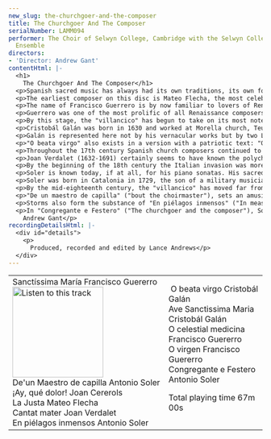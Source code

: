 ```yaml
---
new_slug: the-churchgoer-and-the-composer
title: The Churchgoer And The Composer
serialNumber: LAMM094
performer: The Choir of Selwyn College, Cambridge with the Selwyn College Instrumental
  Ensemble
directors:
- 'Director: Andrew Gant'
contentHtml: |-
  <h1>
    The Churchgoer And The Composer</h1>
  <p>Spanish sacred music has always had its own traditions, its own forms, its own sound. Throughout the 250-year period covered by this recording there is a unique cross-fertilisation between the styles of the sacred and the secular, even the profane; there are texts assembled from different sources and in different languages; musical plays instead of Christmas carols, jousts and shipwrecks on the way to Bethlehem, the sounds of the Italian cantata and the Renaissance madrigal, to the accompaniment of the guitar, the harp and the organ; and throughout all there is the expressive power of the Spanish and Catalan languages, the inspiration for a group of uniquely original and inventive compositional minds, the creators of some of the most engaging and beautiful music of the age, though some of the least familiar.</p>
  <p>The earliest composer on this disc is Mateo Flecha, the most celebrated exponent, (and, according to his nephew, the inventor) of the "Ensalada", or "salad". This musical "salad" is a typically Spanish reinvention of what the rest of Europe was doing: part madrigal, part quodlibet, they are lively, zestful pieces for four voices which tell a cheerfully worldly narrative, usually involving some kind of physical trial or exertion, to draw a devotional conclusion. The texts are a jumble of fragments in different languages, often, as here, quoting snatches of Latin liturgy in the middle of the story. One early "Ensalada" from the Cançionero del Palaçio of 1500 contains a jumble of drinking songs sung in several languages at once to imitate a wayside inn, and in another the composer has four complete "villancicos" running simultaneously, while the bass voice comments ironically "loquebantur variis linquis" ("they spoke in a variety of tongues") - a typically irreverent borrowing of a phrase from the liturgy. Mateo Flecha was born in 1523. He was a choirboy and later "maestro de capilla" at Lérida Cathedral, spending the years 1523-1531 under the patronage of the Duque del Infantido and the decade 1534-44 in Valencia. In 1543 he became "maestro de capilla" to the Infantas María and Juana, younger sisters of Philip II. Flecha died in 1553. His eight "Ensaladas" were published by his nephew after his death, though they were clearly popular in his lifetime. They are by far the longest Spanish-text Renaissance pieces, (a slightly shortened version is used here) and they put the singers through a variety of extremities: fire, battle, shipwreck, and in this case a joust, on the way to salvation. The text is a mixture of ungrammatical bravado and snatches of Latin, with his characteristic nonsense syllables thrown in to imitate the sounds of the tourney. Flecha also quotes from Jannequin"s celebrated madrigal "La bataille". It is also interesting to note the appearance of several themes which reappear through the Spanish music of this period - "nuestro Adán", "our Adam", or Christ, come to undo the disobedience of the first Adam, is a figure who appears again in Soler more than two centuries later. A "vihuela" part was published separately in 1554, suggesting that these pieces could be accompanied - a modern guitar is used here.</p>
  <p>The name of Francisco Guerrero is by now familiar to lovers of Renaissance polyphony, although being a Spaniard he did not confine himself to smooth and elegant pieties. His life was nothing if not eventful - born in 1528, early study with Morales and employment as a singer in Seville led to his appointment as "Maestro de capilla" at Jaén Cathedral at the age of seventeen. He neglected his duties there and was dismissed, but successfully sued for reinstatement. In 1549 he rejoined Seville Cathedral as a singer, but his fame was such that in 1551 and again in 1554 Málaga Cathedral attempted to secure his services as "maestro de capilla" : Seville countered by making him associate "maestro" and giving him the right to succeed the ageing incumbent (although in the event he did not enter into that particular inheritance until 1574). He published much of his own work and enjoyed a great reputation and much patronage: on one occassion a Mass of his was sung to the Emperor Charles V, on another he met and kissed the hand of King Philip II. He was largely absent from his duties in Seville, travelling to Rome, Venice (where these pieces were published), the Holy Land, and France, where he was twice attacked by pirates and once held for ransom. The costs of his publishing ventures caught up with him, and in 1591 he was imprisoned for debt, being bailed out by his long-suffering employers at Seville Cathedral. He published a book about his travels in the Holy Land, and died in 1599.</p>
  <p>Guerrero was one of the most prolific of all Renaissance composers, averaging a page of printed music for every day of his entire life. He wrote a large amount of secular music, and thought nothing of fitting a sacred text to an earlier secular madrigal. The collection from which these three exquisite little pieces are taken is the "Cançiones y Villanescas espirituales, de Francisco Guerrero, Maestro de Capilla y Raçionero de la Sancta Iglesia de Sevilla, a tre, y a quatro, y a cinco bozes". The gorgeous four-part "Sanctíssima María" has an alternative secular text, in which the first line reads "Divina ninpha mia", the rest of the text being the same. The imagery is very much that of the medieval hymns to the Blessed Virgin Mary, with its references to moon and stars. "O celestial medicina" is the earliest example on this disc of one of the most characteristic features of Spanish sacred music - the repeating verse/refrain structure. This little piece has a refrain followed by a single verse, or "copla", ending with the refrain with the words slightly altered. "Segundo Adán" is here again, as is a typical burst of syncopation in the "copla". "O Virgen" is a lovely little hymn for three voices. By contrast with Guerrero"s nomadic wanderings, Joan Cererols (1618-1676) spent his entire life in the monastery of Montserrat, as a choirboy, novice and monk. His skills as a musician were so highly valued that for many years a responsory was sung on the anniversary of his death - a unique honour. His compositions show a typically Spanish freedom in the disposition of the forces - most are for double choir in various forms - and a lively sense of rhythm. "Ay, qué dolor!" is one of 34 polychoral "villancicos" which cover all seasons and moods: this is a penitential one, which allows for great expressivity and variety, incorporating polyphony of an almost Baroque intensity alongside massive choral effects and melodies of great sweetness.</p>
  <p>By this stage, the "villancico" has begun to take on its most noteworthy characteristics - a refrain, or "estribillo", with one or more verses, or "coplas", followed by the repeat of the refrain. (One contemporary writer describes it as a "head" with several "feet"). Cererols" piece has 11 "coplas" to be sung between the two renditions of the "estribillo": this performance uses the first one only.</p>
  <p>Cristobál Galán was born in 1630 and worked at Morella church, Teurel Cathedral and in Corsica and Sardinia. In 1675, while he was employed as "maestro de capilla" at the Real Convento de Señoras Descalzas in Madrid the Queen regent attempted to have him appointed to the Royal Chapel: the appointment was opposed by the abbess, among others, and Galán had to wait until the death of the incumbent in 1680 to get the job. He wrote many "villancicos" and songs for between one and thirteen voices, and was highly regarded in his day - he was chosen by the great Calderón, the celebrated poet and author of many of the finest "villancico" texts, to collaborate on his "utos sacramentales" for Corpus Christi - a notable indication of his fame. He died in 1684.</p>
  <p>Galán is represented here not by his vernacular works but by two Latin antiphons to the Blessed Virgin Mary. The flexible and flamboyant approach to the use of the forces is typical of Spanish composers throughout this period - "ve Sanctissima Maria" is for solo voice with double choir and continuo provided by harp and organ, while "O beata virgo" has an additional cello and has the harp accompanying the choir. It is also worth noting that the division of the choir into SATB is the exception rather than the rule - the choirs in "O beata virgo" are SSAB/SATB, while in "Ave Sanctissima" they are SSAT/SATB, a configuration which for some reason seems to have become more or less standard in Spain.</p>
  <p>"O beata virgo" also exists in a version with a patriotic text: "O beata fructe", while "ve Sanctissima" is a setting of a Marian hymn found in a few 16th century settings. Both compositions are remarkable for their exquisitely imagined sound-world of very high voice parts against the sound of the harp, and, in the case of "O beata virgo", for its form: each phrase of the text has its own musical material, and all these musical ideas are combined at the end in a remarkable passage of polyphony. Galán"s harmonic language is also worthy of note, especially his use of false relations and his flamboyant use of what we rather fondly like to think of as the "English" cadence.</p>
  <p>Throughout the 17th century Spanish church composers continued to develop their unique brand of sacred music with a decidedly earthy flavour: there are motets, masses, "villancicos", sacred and semi-sacred pieces for solo with basso continuo, pieces for one, two or three choirs with continuo and a rich mixture of voices and instruments. "Tonadas", "tonos humanos" and other secular song forms have their influence, and styles and forms taken from plays, operas and "zarzuelas" become important towards the end of the century. The battle between national traditions and foreign, especially Italian, imports, was on.</p>
  <p>Joan Verdalet (1632-1691) certainly seems to have known the polychoral music of his Venetian forbears. A renowned organist, he was a student of the Arragonese musician Jaume Molina, and succeeded him in his post in 1652. "Cantat Mater" is a slightly unusual example of its type in two respects: firstly, it is entirely in Latin, instead of the more usual Catalan or Catalan/Latin mix; secondly, it begins with a "copla" for three voices, then has a lengthy "responción" for seven voices, then a different three-voice "copla" before the repeat of the "responción". Again, individual musicians are adapting a common format to their own needs, and again, only one verse of each of the "coplas" is sung here - there are nine altogether. Typically, the Latin verse seems to borrow phrases from all over the liturgy to create its Christmas message: "O vos omnes, qui transitis" is normally found in the penitential Maundy Thursday sequence, while the characteristically musicianly "in buccinis, in timpanis, in organis benesonantibus" is rather like Psalm 150. The music features some exhilarating changes of tempo and some Italianate passages of long-note melodies in the voices with florid organ figuration carrying the musical interest.</p>
  <p>By the beginning of the 18th century the Italian invasion was more or less complete. The Italian cantata had arrived, probably introduced by Sebatián Durón, and native musicians enthusiastically fused its recitatives and ensembles with their Spanish inheritance. The "villancico" grew into an elaborate affair, featuring solos, choruses and instrumental introductions: its text became a full-scale narrative, sacred, but hardly liturgical. Traditionalists inveighed against it: composers and theorists embraced the new with gusto. The stage was set for the career of the principal composer in this collection, Antonio Soler.</p>
  <p>Soler is known today, if at all, for his piano sonatas. His sacred music is unknown, or, where known, dismissed: modern articles on "villancicos", for example, often do not mention him by name, treating the whole late 18th and 19th century as one long decline in taste and accomplishment. This is unfair. He was without doubt a church musician first and foremost (he was a monk, and spent his whole life in the service of the church), and he wrote over 130 "villancicos". The best of these have a wit and charm equal to anything composed in the second half of the century: by turns exhilarating, engaging, amusing and beguiling, they contain music of grace, beauty and great compositional skill. Above all, they show a wholly original musical personality applying himself to a singular musical inheritance and coming up with something unique. They deserve our attention.</p>
  <p>Soler was born in Catalonia in 1729, the son of a military musician. He became a choirboy in the celebrated choir at Monserrat, and at the age of 15 "maestro de capilla" at Lérida. In 1752 he took minor orders and moved to the Escorial as Organist, later becoming "maestro" His musical duties did not absolve him from the daily routine of life as a monk, and it is said that he would be found in the fields with manuscript paper and pen, jotting down ideas between the hewing and hoeing. In 1762 he published a theoretical treatise called "Llave de la modulación", "Key to Modulation", explaining how to modulate from any key to any other within two bars. This caused a huge uproar in musical circles, and Soler published two letters, one sixty pages long, defending and explaining his ideas. Soler died in 1783, leaving a huge corpus of work including organ concertos and music for plays as well as his "villancicos", theoretical writings and several hundred piano sonatas.</p>
  <p>By the mid-eighteenth century, the "villancico" has moved far from its peasant origins (the term comes from the word "villano", a villager). The "estribillo" and "coplas" are still there, but have sprouted all the accoutrements of the Italian cantata so reviled by Soler"s critics: overtures, arias, recitatives, marches, fugues and minuets. Most of Soler"s "Villancicos" are Christmas pieces, the rest being for the patron saints of the Escorial, and of Soler"s order of St. Jerome. They are for between five and ten solo voices (choir and soloists), with a small ensemble of strings and organ, sometimes augmented by obligato instruments such as trumpets and flutes. The texts are lively and varied, with titles like "The Hen House", "The Madman and the Nobleman", and "The little gypsy girl". Typically, a lighthearted and worldly narrative leads to a devotional conclusion, sometimes in a slightly illogical fashion: the plot, however, is not really the point - the pieces aim to bring the message of Christmas or the lives of the saints closer to the understanding of the listeners, which they do with an irresistible charm.</p>
  <p>"De un maestro de capilla" ("bout the choirmaster"), sets an amusing little play. Choirboys assemble for Christmas practice - as usual their "villancico" is not ready, and the fearsome choirmaster, concerned as always for his own reputation, is sure to give them a thrashing. The "maestro" tries some little canons in "sol-fa": the boys begin well enough, but soon dissolve into giggles and shouting, much to his annoyance. He tries again, with the same result. However, a huge thunderstorm, heralded by the church bells, washes the performance out altogether, and the piece ends with a charming "tonadilla", or "little song" thanking the Holy Child for deliverance from the storm.</p>
  <p>Storms also form the substance of "En piélagos inmensos" ("In measureless oceans"). The opening chorus (the "estribillo") sets the two choirs as the voices of mankind, adrift in a sea of despair and peril before the birth of Christ. Soler skillfully sets one choir to agitated quaver figures here while the other sings syllabically in long notes, ending the movement on an unresolved, unaccompanied dominant chord. Two soprano soloists give thanks for deliverance in a gorgeous duet which takes the place of the expected "coplas", and after a second recitative a typically earthy March exhorts the shepherds and the three kings to follow their Captain to Bethlehem.</p>
  <p>In "Congregante e Festero" ("The churchgoer and the composer"), Soler again presents what can only be a self-portrait. The chorus announces the birth of Christ - three Masses must be sung at once. A pious member of the congregation comes to commission a new setting from the choirmaster, and the chorus watch their haggling with evident enjoyment. A price is fixed, and in a charming "copla" for the two protagonists the choirmaster describes what he has in mind. The chorus sing the phrases of the new Mass as he writes them in a witty reworking of the "estribillo" or refrain. On the fourth verse of the "copla" the churchgoer is getting bored and asks for his promised fugue: the choirmaster obliges (once the money is paid, of course), the choir sings it, and everyone is happy.<br>
    Andrew Gant</p>
recordingDetailsHtml: |-
  <div id="details">
    <p>
      Produced, recorded and edited by Lance Andrews</p>
  </div>
---
```


<table class="tracktable">
  <tbody>
    <tr>
      <td class="column1">
        <span class="trackname">Sanctíssima María </span> <span class="composer">Francisco Guererro</span><a href="cliplinks/sanctiss%20.ram"><img alt="Listen to this track" src="/web/20160702183600im_/http://www.lammas.co.uk/images/listen.gif" width="180"></a><br>
        <span class="trackname"> De'un Maestro de capilla </span> <span class="composer">Antonio Soler</span><br>
        <span class="trackname"> ¡Ay, qué dolor! </span> <span class="composer">Joan Cererols</span><br>
        <span class="trackname"> La Justa </span> <span class="composer">Mateo Flecha</span><br>
        <span class="trackname"> Cantat mater</span><span class="composer"> Joan Verdalet</span><br>
        <span class="trackname"> En piélagos inmensos </span> <span class="composer">Antonio Soler</span>
      </td>
      <td class="column2">
        <span class="trackname"> O beata virgo </span> <span class="composer">Cristobál Galán</span><br>
        <span class="trackname"> Ave Sanctissima Maria </span> <span class="composer">Cristobál Galán</span><br>
        <span class="trackname"> O celestial medicina </span> <span class="composer">Francisco Guererro</span><br>
        <span class="trackname"> O virgen </span> <span class="composer">Francisco Guererro</span><br>
        <span class="trackname"> Congregante e Festero </span> <span class="composer">Antonio Soler</span>
        <p>
          <span id="playingtime">Total playing time 67m 00s</span></p>
      </td>
    </tr>
  </tbody>
</table>
